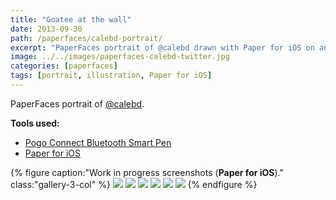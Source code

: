 ```yaml
---
title: "Goatee at the wall"
date: 2013-09-30
path: /paperfaces/calebd-portrait/
excerpt: "PaperFaces portrait of @calebd drawn with Paper for iOS on an iPad."
image: ../../images/paperfaces-calebd-twitter.jpg
categories: [paperfaces]
tags: [portrait, illustration, Paper for iOS]
---
```


PaperFaces portrait of <a href="https://twitter.com/calebd">@calebd</a>.

**Tools used:**

- [Pogo Connect Bluetooth Smart Pen](https://www.amazon.com/gp/product/B009K448L4/ref=as_li_ss_tl?ie=UTF8&camp=1789&creative=390957&creativeASIN=B009K448L4&linkCode=as2&tag=mademist-20)
- [Paper for iOS](https://paper.bywetransfer.com/)

{% figure caption:"Work in progress screenshots (**Paper for iOS**)." class:"gallery-3-col" %}
[![](../../images/paperfaces-calebd-process-1-600.jpg)](../../images/paperfaces-calebd-process-1-lg.jpg)
[![](../../images/paperfaces-calebd-process-2-600.jpg)](../../images/paperfaces-calebd-process-2-lg.jpg)
[![](../../images/paperfaces-calebd-process-3-600.jpg)](../../images/paperfaces-calebd-process-3-lg.jpg)
[![](../../images/paperfaces-calebd-process-4-600.jpg)](../../images/paperfaces-calebd-process-4-lg.jpg)
[![](../../images/paperfaces-calebd-process-5-600.jpg)](../../images/paperfaces-calebd-process-5-lg.jpg)
[![](../../images/paperfaces-calebd-process-6-600.jpg)](../../images/paperfaces-calebd-process-6-lg.jpg)
{% endfigure %}
